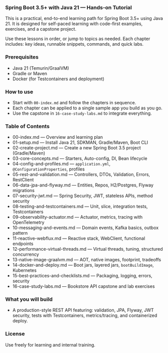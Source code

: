 ### Spring Boot 3.5+ with Java 21 — Hands-on Tutorial

This is a practical, end-to-end learning path for Spring Boot 3.5+ using Java 21. It is designed for self-paced learning with code-first examples, exercises, and a capstone project.

Use these lessons in order, or jump to topics as needed. Each chapter includes: key ideas, runnable snippets, commands, and quick labs.

### Prerequisites
- Java 21 (Temurin/GraalVM)
- Gradle or Maven
- Docker (for Testcontainers and deployment)

### How to use
- Start with `00-index.md` and follow the chapters in sequence.
- Each chapter can be applied to a single sample app you build as you go.
- Use the capstone in `16-case-study-labs.md` to integrate everything.

### Table of Contents
- 00-index.md — Overview and learning plan
- 01-setup.md — Install Java 21, SDKMAN, Gradle/Maven, Boot CLI
- 02-create-project.md — Create a new Spring Boot 3.5 project (Gradle/Maven)
- 03-core-concepts.md — Starters, Auto-config, DI, Bean lifecycle
- 04-config-and-profiles.md — `application.yml`, `@ConfigurationProperties`, profiles
- 05-rest-and-validation.md — Controllers, DTOs, Validation, Errors, RestClient
- 06-data-jpa-and-flyway.md — Entities, Repos, H2/Postgres, Flyway migrations
- 07-security-jwt.md — Spring Security, JWT, stateless APIs, method security
- 08-testing-and-testcontainers.md — Unit, slice, integration tests, Testcontainers
- 09-observability-actuator.md — Actuator, metrics, tracing with OpenTelemetry
- 10-messaging-and-events.md — Domain events, Kafka basics, outbox pattern
- 11-reactive-webflux.md — Reactive stack, WebClient, functional endpoints
- 12-performance-virtual-threads.md — Virtual threads, tuning, structured concurrency
- 13-native-image-graalvm.md — AOT, native images, footprint, tradeoffs
- 14-docker-and-deploy.md — Boot jars, layered jars, `bootBuildImage`, Kubernetes
- 15-best-practices-and-checklists.md — Packaging, logging, errors, security
- 16-case-study-labs.md — Bookstore API capstone and lab exercises

### What you will build
- A production-style REST API featuring: validation, JPA, Flyway, JWT security, tests with Testcontainers, metrics/tracing, and containerized deploy.

### License
Use freely for learning and internal training.


